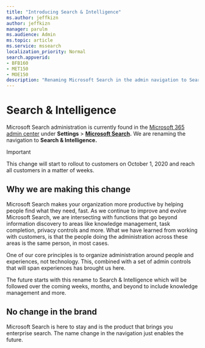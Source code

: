 ```yaml
---
title: "Introducing Search & Intelligence"
ms.author: jeffkizn
author: jeffkizn
manager: parulm
ms.audience: Admin
ms.topic: article
ms.service: mssearch
localization_priority: Normal
search.appverid:
- BFB160
- MET150
- MOE150
description: "Renaming Microsoft Search in the admin navigation to Search & Intelligence"
---
```

# Search & Intelligence

Microsoft Search administration is currently found in the  [Microsoft 365 admin center](https://admin.microsoft.com) under **Settings** > **[Microsoft Search](https://admin.microsoft.com/Adminportal/Home#/MicrosoftSearch).** We are renaming the navigation to **Search & Intelligence.**

> [!Important]
> This change will start to rollout to customers on October 1, 2020 and reach all customers in a matter of weeks.

## Why we are making this change

Microsoft Search makes your organization more productive by helping people find what they need, fast. As we continue to improve and evolve Microsoft Search, we are intersecting with functions that go beyond information discovery to areas like knowledge management, task completion, privacy controls and more.
What we have learned from working with customers, is that the people doing the administration across these areas is the same person, in most cases.

One of our core principles is to organize administration around people and experiences, not technology. This, combined with a set of admin controls that will span experiences has brought us here.

The future starts with this rename to Search & Intelligence which will be followed over the coming weeks, months, and beyond to include knowledge management and more.

## No change in the brand

Microsoft Search is here to stay and is the product that brings you enterprise search. The name change in the navigation just enables the future.
